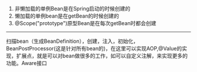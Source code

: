 1. 非懒加载的单例Bean是在Spring启动的时候创建的
2. 懒加载的单例bean是在getBean的时候创建的
3. @Scope("prototype")原型Bean是在每次getBean时都会创建



----------

扫描bean（生成BeanDefinition），创建，注入，初始化，BeanPostProcessor(这是针对所有bean的)，在这里可以实现AOP,@Value的实现，扩展点，就是可以对bean做很多的工作，如可以自定义注解，来实现更多的功能。Aware接口